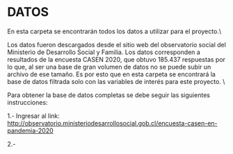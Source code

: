 # DATOS
En esta carpeta se encontrarán todos los datos a utilizar para el proyecto.\\

Los datos fueron descargados desde el sitio web del observatorio social del Ministerio de Desarrollo Social y Familia. Los datos corresponden a resultados de la encuesta CASEN 2020, que obtuvo 185.437 respuestas por lo que, al ser una base de gran volumen de datos no se puede subir un archivo de ese tamaño. Es por esto que en esta carpeta se encontrará la base de datos filtrada solo con las variables de interés para este proyecto. \\


Para obtener la base de datos completas se debe seguir las siguientes instrucciones:

1.- Ingresar al link:
http://observatorio.ministeriodesarrollosocial.gob.cl/encuesta-casen-en-pandemia-2020

2.-

